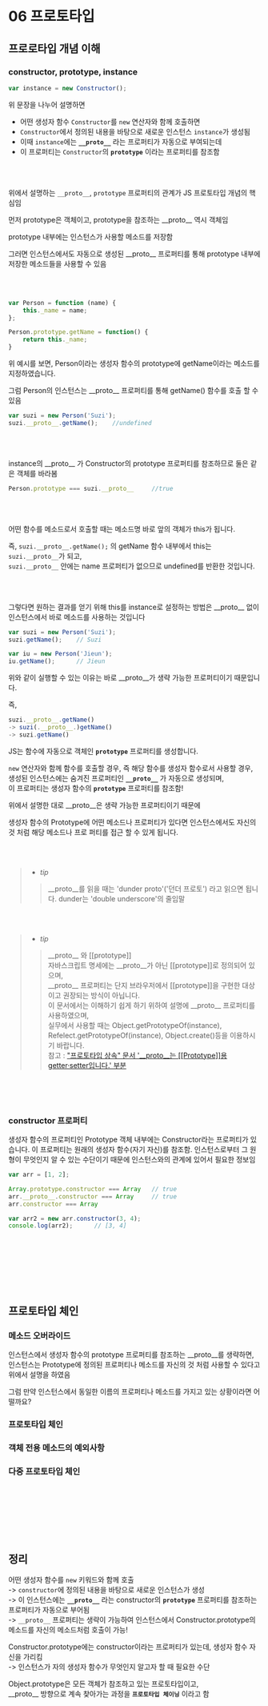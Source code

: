 # 06 프로토타입

## 프로로타입 개념 이해

### constructor, prototype, instance

```javascript
var instance = new Constructor();
```

위 문장을 나누어 설명하면

- 어떤 생성자 함수 `Constructor`를 `new` 연산자와 함께 호출하면
- `Constructor`에서 정의된 내용을 바탕으로 새로운 인스턴스 `instance`가 생성됨
- 이때 `instance`에는 **`__proto__`** 라는 프로퍼티가 자동으로 부여되는데
- 이 프로퍼티는 `Constructor`의 **`prototype`** 이라는 프로퍼티를 참조함

<br>
<br>


위에서 설명하는 `__proto__`, `prototype` 프로퍼티의 관계가 JS 프로토타입 개념의 핵심임


먼저 prototype은 객체이고, prototype을 참조하는 \_\_proto__ 역시 객체임

prototype 내부에는 인스턴스가 사용할 메소드를 저장함

그러면 인스턴스에서도 자동으로 생성된 \_\_proto__ 프로퍼티를 통해 prototype 내부에 저장한 메소드들을 사용할 수 있음

<br>
<br>


```javascript
var Person = function (name) {
    this._name = name;
};

Person.prototype.getName = function() {
    return this._name;
}
```

위 예시를 보면, Person이라는 생성자 함수의 prototype에 getName이라는 메소드를 지정하였습니다.

그럼 Person의 인스턴스는 \_\_proto__ 프로퍼티를 통해 getName() 함수를 호출 할 수 있음

```javascript
var suzi = new Person('Suzi');
suzi.__proto__.getName();    //undefined
```

<br>
<br>


instance의 \_\_proto__ 가 Constructor의 prototype 프로퍼티를 참조하므로 둘은 같은 객체를 바라봄

```javascript
Person.prototype === suzi.__proto__ 	//true
```

<br>
<br>


어떤 함수를 메소드로서 호출할 때는 메소드명 바로 앞의 객체가 this가 됩니다.

즉, `suzi.__proto__.getName();` 의 getName 함수 내부에서 this는 `suzi.__proto__`가 되고,   
`suzi.__proto__` 안에는 name 프로퍼티가 없으므로 undefined를 반환한 것입니다.

<br>
<br>

그렇다면 원하는 결과를 얻기 위해 this를 instance로 설정하는 방법은 \_\_proto__ 없이 인스턴스에서 바로 메소드를 사용하는 것입니다


```javascript
var suzi = new Person('Suzi');
suzi.getName();    // Suzi

var iu = new Person('Jieun');
iu.getName();      // Jieun
```

위와 같이 실행할 수 있는 이유는 바로 \_\_proto__가 생략 가능한 프로퍼티이기 때문입니다.

즉,

```javascript
suzi.__proto__.getName()
-> suzi(.__proto__.)getName()
-> suzi.getName()
```

JS는 함수에 자동으로 객체인 **`prototype`** 프로퍼티를 생성합니다.    

`new` 연산자와 함께 함수를 호출할 경우, 즉 해당 함수를 생성자 함수로서 사용할 경우,   
생성된 인스턴스에는 숨겨진 프로퍼티인 **`__proto__`** 가 자동으로 생성되며,    
이 프로퍼티는 생성자 함수의 **`prototype`** 프로퍼티를 참조함!   

위에서 설명한 대로  \_\_proto__은 생략 가능한 프로퍼티이기 때문에 

생성자 함수의 Prototype에 어떤 메소드나 프로퍼티가 있다면 인스턴스에서도 자신의 것 처럼 해당 메소드나 프로 퍼티를 접근 할 수 있게 됩니다.

<br>
<br>

> - _tip_
>> \_\_proto__를 읽을 때는 'dunder proto'('던더 프로토') 라고 읽으면 됩니다.
dunder는 'double underscore'의 줄임말   

<br>
<br>

> - _tip_   
>> \_\_proto__ 와 [[prototype]]  
자바스크립트 명세에는 \_\_proto__가 아닌 [[prototype]]로 정의되어 있으며,   
\_\_proto__ 프로퍼티는 단지 브라우저에서 [[prototype]]을 구현한 대상이고 권장되는 방식이 아닙니다.   
이 문서에서는 이해하기 쉽게 하기 위하여 설명에 \_\_proto__ 프로퍼티를 사용하였으며,   
실무에서 사용할 때는 Object.getPrototypeOf(instance), Refelect.getPrototypeOf(instance), Object.create()등을 이용하시기 바랍니다.   
참고 : ["프로토타입 상속" 문서 '__proto__는 [[Prototype]]용 getter·setter입니다.' 부분](https://ko.javascript.info/prototype-inheritance)


<br>
<br>
<br>






### constructor 프로퍼티

생성자 함수의 프로퍼티인 Prototype 객체 내부에는 Constructor라는 프로퍼티가 있습니다.
이 프로퍼티는 원래의 생성자 함수(자기 자신)를 참조함.
인스턴스로부터 그 원형이 무엇인지 알 수 있는 수단이기 때문에 인스턴스와의 관계에 있어서 필요한 정보임

```javascript
var arr = [1, 2];

Array.prototype.constructor === Array	// true
arr.__proto__.constructor === Array 	// true
arr.constructor === Array

var arr2 = new arr.constructor(3, 4);
console.log(arr2);		// [3, 4]
```


<br>
<br>
<br>
<br>
<br>
<br>

## 프로토타입 체인

### 메소드 오버라이드

인스턴스에서 생성자 함수의 prototype 프로퍼티를 참조하는 \_\_proto__를 생략하면, 인스턴스는 Prototype에 정의된 프로퍼티나 메소드를 자신의 것 처럼 사용할 수 있다고 위에서 설명을 하였음

그럼 만약 인스턴스에서 동일한 이름의 프로퍼티나 메소드를 가지고 있는 상황이라면 어떨까요?

### 프로토타입 체인

### 객체 전용 메소드의 예외사항


### 다중 프로토타입 체인


<br>
<br>
<br>
<br>
<br>
<br>


## 정리

어떤 생성자 함수를 `new` 키워드와 함께 호출   
-> `constructor`에 정의된 내용을 바탕으로 새로운 인스턴스가 생성    
-> 이 인스턴스에는 **`__proto__`** 라는 constructor의 **`prototype`** 프로퍼티를 참조하는 프로퍼티가 자동으로 부어됨    
-> `__proto__` 프로퍼티는 생략이 가능하여 인스턴스에서 Constructor.prototype의 메소드를 자신의 메소드처럼 호출이 가능!   


Constructor.prototype에는 constructor이라는 프로퍼티가 있는데, 생성자 함수 자신을 가리킴    
-> 인스턴스가 자의 생성자 함수가 무엇인지 알고자 할 때 필요한 수단   

Object.prototype은 모든 객체가 참조하고 있는 프로토타입이고,    
\_\_proto__ 방향으로 계속 찾아가는 과정을 **`프로토타입 체이닝`** 이라고 함

<br>
<br>
<br>
<br>
<br>
<br>
